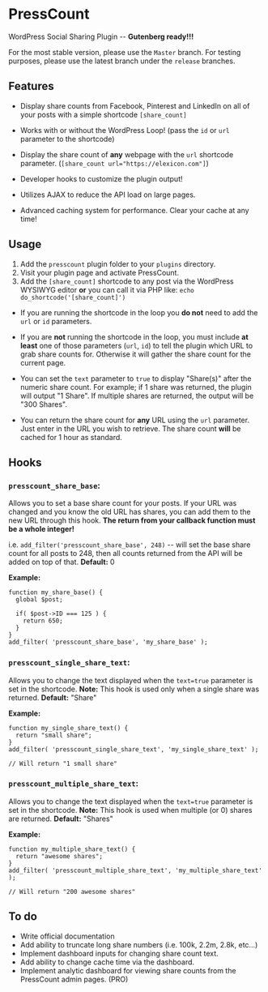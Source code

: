# PressCount
WordPress Social Sharing Plugin -- **Gutenberg ready!!!**

For the most stable version, please use the `Master` branch. For testing purposes, please use the latest branch under the `release` branches.

## Features
* Display share counts from Facebook, Pinterest and LinkedIn on all of your posts with a simple shortcode `[share_count]`

* Works with or without the WordPress Loop! (pass the `id` or `url` parameter to the shortcode)

* Display the share count of **any** webpage with the `url` shortcode parameter. (`[share_count url="https://elexicon.com"]`)

* Developer hooks to customize the plugin output!

* Utilizes AJAX to reduce the API load on large pages.

* Advanced caching system for performance. Clear your cache at any time!

## Usage
1. Add the `presscount` plugin folder to your `plugins` directory.
2. Visit your plugin page and activate PressCount.
3. Add the `[share_count]` shortcode to any post via the WordPress WYSIWYG editor **or** you can call it via PHP like: `echo do_shortcode('[share_count]')`
  * If you are running the shortcode in the loop you **do not** need to add the `url` or `id` parameters.

  * If you are **not** running the shortcode in the loop, you must include **at least** one of those parameters (`url`, `id`) to tell the plugin which URL to grab share counts for. Otherwise it will gather the share count for the current page.

  * You can set the `text` parameter to `true` to display "Share(s)" after the numeric share count. For example; if 1 share was returned, the plugin will output "1 Share". If multiple shares are returned, the output will be "300 Shares".

  * You can return the share count for **any** URL using the `url` parameter. Just enter in the URL you wish to retrieve. The share count **will** be cached for 1 hour as standard.

## Hooks
### `presscount_share_base`:
Allows you to set a base share count for your posts. If your URL was changed and you know the old URL has shares, you can add them to the new URL through this hook. **The return from your callback function must be a whole integer!**

  i.e. `add_filter('presscount_share_base', 248)` -- will set the base share count for all posts to 248, then all counts returned from the API will be added on top of that. **Default:** 0

  **Example:**

  ```
  function my_share_base() {
    global $post;

    if( $post->ID === 125 ) {
      return 650;
    }
  }
  add_filter( 'presscount_share_base', 'my_share_base' );
  ```

### `presscount_single_share_text`:
Allows you to change the text displayed when the `text=true` parameter is set in the shortcode. **Note:** This hook is used only when a single share was returned. **Default:** "Share"

  **Example:**

  ```
  function my_single_share_text() {
    return "small share";
  }
  add_filter( 'presscount_single_share_text', 'my_single_share_text' );

  // Will return "1 small share"
  ```

### `presscount_multiple_share_text`:
Allows you to change the text displayed when the `text=true` parameter is set in the shortcode. **Note:** This hook is used when multiple (or 0) shares are returned. **Default:** "Shares"

  **Example:**

  ```
  function my_multiple_share_text() {
    return "awesome shares";
  }
  add_filter( 'presscount_multiple_share_text', 'my_multiple_share_text' );

  // Will return "200 awesome shares"
  ```

## To do
* Write official documentation
* Add ability to truncate long share numbers (i.e. 100k, 2.2m, 2.8k, etc...)
* Implement dashboard inputs for changing share count text.
* Add ability to change cache time via the dashboard.
* Implement analytic dashboard for viewing share counts from the PressCount admin pages. (PRO)
